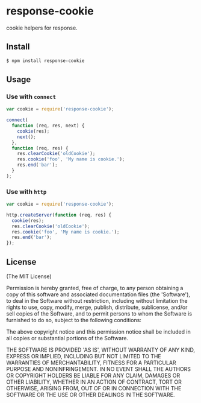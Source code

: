 response-cookie
===============

cookie helpers for response.

## Install

```bash
$ npm install response-cookie
```

## Usage

### Use with `connect`

```js
var cookie = require('response-cookie');

connect(
  function (req, res, next) {
    cookie(res);
    next();
  },
  function (req, res) {
    res.clearCookie('oldCookie');
    res.cookie('foo', 'My name is cookie.');
    res.end('bar');
  }
);
```

### Use with `http`

```js
var cookie = require('response-cookie');

http.createServer(function (req, res) {
  cookie(res);
  res.clearCookie('oldCookie');
  res.cookie('foo', 'My name is cookie.');
  res.end('bar');
});
```

## License

(The MIT License)

Permission is hereby granted, free of charge, to any person obtaining
a copy of this software and associated documentation files (the
'Software'), to deal in the Software without restriction, including
without limitation the rights to use, copy, modify, merge, publish,
distribute, sublicense, and/or sell copies of the Software, and to
permit persons to whom the Software is furnished to do so, subject to
the following conditions:

The above copyright notice and this permission notice shall be
included in all copies or substantial portions of the Software.

THE SOFTWARE IS PROVIDED 'AS IS', WITHOUT WARRANTY OF ANY KIND,
EXPRESS OR IMPLIED, INCLUDING BUT NOT LIMITED TO THE WARRANTIES OF
MERCHANTABILITY, FITNESS FOR A PARTICULAR PURPOSE AND NONINFRINGEMENT.
IN NO EVENT SHALL THE AUTHORS OR COPYRIGHT HOLDERS BE LIABLE FOR ANY
CLAIM, DAMAGES OR OTHER LIABILITY, WHETHER IN AN ACTION OF CONTRACT,
TORT OR OTHERWISE, ARISING FROM, OUT OF OR IN CONNECTION WITH THE
SOFTWARE OR THE USE OR OTHER DEALINGS IN THE SOFTWARE.